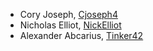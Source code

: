 * Cory Joseph, [Cjoseph4](Cjoseph4)
* Nicholas Elliot, [NickElliot](NickElliot)
* Alexander Abcarius, [Tinker42](Tinker42)
